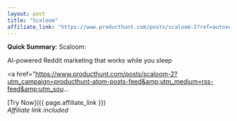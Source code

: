 ```yaml
---
layout: post
title: "Scaloom"
affiliate_link: "https://www.producthunt.com/posts/scaloom-2?ref=autoverse&utm_source=autoverse"
---
```


**Quick Summary**: Scaloom: <p>
            AI-powered Reddit marketing that works while you sleep
          </p>
          <p>
            <a href="https://www.producthunt.com/posts/scaloom-2?utm_campaign=producthunt-atom-posts-feed&amp;utm_medium=rss-feed&amp;utm_sou...

[Try Now]({{ page.affiliate_link }})  
*Affiliate link included*

